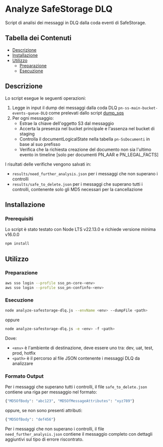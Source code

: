 # Analyze SafeStorage DLQ

Script di analisi dei messaggi in DLQ dalla coda eventi di SafeStorage.

## Tabella dei Contenuti

* [Descrizione](#descrizione)
* [Installazione](#installazione)
* [Utilizzo](#utilizzo)
  * [Preparazione](#preparazione)
  * [Esecuzione](#esecuzione)

## Descrizione

Lo script esegue le seguenti operazioni:

1. Legge in input il dump dei messaggi dalla coda DLQ `pn-ss-main-bucket-events-queue-DLQ` come prelevati dallo script [dump_sqs](https://github.com/pagopa/pn-troubleshooting/tree/main/dump_sqs)
2. Per ogni messaggio:
   - Estrae la chiave dell'oggetto S3 dal messaggio
   - Accerta la presenza nel bucket principale e l'assenza nel bucket di staging
   - Controlla il documentLogicalState nella tabella `pn-SsDocumenti` in base al suo prefisso
   - Verifica che la richiesta creazione del documento non sia l'ultimo evento in timeline [solo per documenti PN_AAR e PN_LEGAL_FACTS]

I risultati delle verifiche vengono salvati in:
- `results/need_further_analysis.json` per i messaggi che non superano i controlli
- `results/safe_to_delete.json` per i messaggi che superano tutti i controlli, contenente solo gli MD5 necessari per la cancellazione

## Installazione

### Prerequisiti

Lo script è stato testato con Node LTS v22.13.0 e richiede versione minima v16.0.0

```bash
npm install
```

## Utilizzo

### Preparazione

```bash
aws sso login --profile sso_pn-core-<env>
aws sso login --profile sso_pn-confinfo-<env>
```

### Esecuzione

```bash
node analyze-safestorage-dlq.js --envName <env> --dumpFile <path>
```
oppure
```bash
node analyze-safestorage-dlq.js -e <env> -f <path>
```

Dove:

- `<env>` è l'ambiente di destinazione, deve essere uno tra: dev, uat, test, prod, hotfix
- `<path>` è il percorso al file JSON contenente i messaggi DLQ da analizzare

### Formato Output

Per i messaggi che superano tutti i controlli, il file `safe_to_delete.json` contiene una riga per messaggio nel formato:

```bash
{"MD5OfBody": "abc123", "MD5OfMessageAttributes": "xyz789"}
```
oppure, se non sono presenti attributi:
```bash
{"MD5OfBody": "def456"}
```
Per i messaggi che non superano i controlli, il file `need_further_analysis.json` contiene il messaggio completo con dettagli aggiuntivi sul tipo di errore riscontrato.